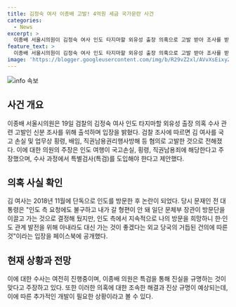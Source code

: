 ```yaml
---
title: 김정숙 여사 이종배 고발! 4억원 세금 국가문란 사건
categories:
  - News
excerpt: >
  이종배 서울시의원이 김정숙 여사 인도 타지마할 외유성 출장 의혹으로 고발 받아 조사를 받고 있다. 혐의는 국고 손실, 업무상 횡령, 배임, 직권남용권리행사 방해 등이며, 김 여사의 인도 방문과 관련된 4억원 세금 낭비 등을 주장하고 있다. 문재인 전 대통령은 김 여사 대신 인도를 방문한 이유를 외교적으로 설명하고 있으며, 관련된 의혹은 2018년 김 여사의 인도 방문 이후에 불거졌다.특검을 통해 진실을 규명해야 한다는 주장도 제기되고 있다.
feature_text: >
  이종배 서울시의원이 김정숙 여사 인도 타지마할 외유성 출장 의혹으로 고발 받아 조사를 받고 있다. 혐의는 국고 손실, 업무상 횡령, 배임, 직권남용권리행사 방해 등이며, 김 여사의 인도 방문과 관련된 4억원 세금 낭비 등을 주장하고 있다. 문재인 전 대통령은 김 여사 대신 인도를 방문한 이유를 외교적으로 설명하고 있으며, 관련된 의혹은 2018년 김 여사의 인도 방문 이후에 불거졌다.특검을 통해 진실을 규명해야 한다는 주장도 제기되고 있다.
image: 'https://blogger.googleusercontent.com/img/b/R29vZ2xl/AVvXsEixyZcFfHzMRdzZMjFBmAUKJYCLCGyLL1o632UiGVXcaFdKo_bkvkuCioo0uUKlGfBVcT3P84aROyZIXSBEx3Aw5nCQ3pTgDom1WDC4m8eifvWiAmWEEVb4x6G_l8C0QH225ldMjyaFvpxGEBGNO37VmDTDMHGhJPq73UglMfDca1-0aw/s1600/blogspot.png'
---
```


<p><img src="https://blogger.googleusercontent.com/img/b/R29vZ2xl/AVvXsEixyZcFfHzMRdzZMjFBmAUKJYCLCGyLL1o632UiGVXcaFdKo_bkvkuCioo0uUKlGfBVcT3P84aROyZIXSBEx3Aw5nCQ3pTgDom1WDC4m8eifvWiAmWEEVb4x6G_l8C0QH225ldMjyaFvpxGEBGNO37VmDTDMHGhJPq73UglMfDca1-0aw/s1600/blogspot.png" alt="info 속보" /></p>

<h2 data-ke-size="size26">사건 개요</h2>

<p data-ke-size="size16">이종배 서울시의원은 19일 검찰의 김정숙 여사 인도 타지마할 외유성 출장 의혹 수사 관련 고발인 신분 조사를 위해 출석하며 입장을 밝혔다. 검찰 조사에 따르면 김 여사를 국고 손실 및 업무상 횡령, 배임, 직권남용권리행사방해 등 혐의로 고발한 것으로 전해졌다. 이에 대한 의원의 주장은 인도 여행이 국고손실, 횡령, 직권남용죄에 해당한다고 주장했으며, 수사 과정에서 특별검사(특검)를 도입해야 한다고 제안했다.</p>

<h2 data-ke-size="size26">의혹 사실 확인</h2>

<p data-ke-size="size16">김 여사는 2018년 11월에 단독으로 인도를 방문한 후 논란이 되었다. 당시 문재인 전 대통령은 "인도 측 요청에도 불구하고 내가 갈 형편이 안 돼 일단 문체부 장관이 방문단을 이끌고 가는 것으로 결정해 뒀지만, 인도 측에서 지속적으로 나의 방문을 희망하니 한·인도 관계 발전을 위해 아내라도 대신 가는 것이 좋겠다는 외교 당국의 거듭된 건의에 따른 것"이라는 입장을 페이스북에 공개했다.</p>

<h2 data-ke-size="size26">현재 상황과 전망</h2>

<p data-ke-size="size16">이에 대한 수사는 여전히 진행중이며, 이종배 의원은 특검을 통해 진실을 규명하는 것이 맞다고 주장하고 있다. 또한 이러한 의혹에 대한 조속한 해결과 진상 규명이 예상되는데, 이에 따른 추가적인 개발이 필요한 상황이라고 볼 수 있다.</p>

